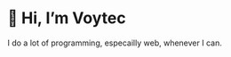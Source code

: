 # 👋 Hi, I’m Voytec

I do a lot of programming, especailly web, whenever I can. 

<!---
wojo1206/wojo1206 is a ✨ special ✨ repository because its `README.md` (this file) appears on your GitHub profile.
You can click the Preview link to take a look at your changes.
--->
